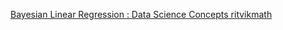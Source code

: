 [Bayesian Linear Regression : Data Science Concepts ritvikmath](https://youtu.be/Z6HGJMUakmc?si=BlS7kXbRzTeL7lrz)
